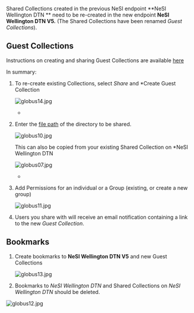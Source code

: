 Shared Collections created in the previous NeSI endpoint **NeSI
Wellington DTN ** need to be re-created in the new endpoint **NeSI
Wellington DTN V5.** (The Shared Collections have been renamed *Guest
Collections*).    
  

## Guest Collections

Instructions on creating and sharing Guest Collections are available
[here](https://docs.globus.org/how-to/share-files/)

In summary:

1.  To re-create existing Collections, select *Share* and *Create Guest
    Collection  
      
    ![globus14.jpg](img/globus14.jpg)  
      
    *
2.  Enter the [file
    path](https://support.nesi.org.nz/hc/en-gb/articles/4405623499791)
    of the directory to be shared.  
      
    ![globus10.jpg](img/globus10.jpg)  
      
    This can also be copied from your existing Shared Collection on
    *NeSI Wellington DTN  
      
    ![globus07.jpg](img/globus07.jpg)  
      
    *
3.  Add Permissions for an individual or a Group (existing, or create a
    new group)  
      
    ![globus11.jpg](img/globus11.jpg)  
      
4.  Users you share with will receive an email notification containing a
    link to the new *Guest Collection*.

##  Bookmarks

1.  Create bookmarks to **NeSI Wellington DTN V5** and new Guest
    Collections  
      
    ![globus13.jpg](img/globus13.jpg)  
      
2.  Bookmarks to *NeSI Wellington DTN* and Shared Collections on *NeSI
    Wellington DTN* should be deleted.

![globus12.jpg](img/globus12.jpg)  
  
  

 
